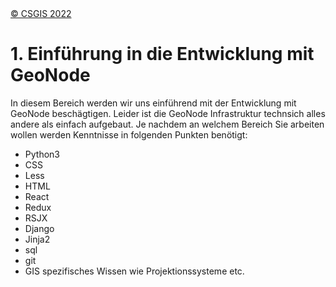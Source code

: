 <!-- the Menu -->
<link rel="stylesheet" media="all" href="../styles.css" />
<div id="logo"><a href="https://csgis.de">© CSGIS 2022</a></div>
<div id="menu"></div>
<div id="jumpMenu"></div>
<script src="../menu.js"></script>
<script src="../jumpmenu.js"></script>
<!-- the Menu -->




# 1. Einführung in die Entwicklung mit GeoNode

In diesem Bereich werden wir uns einführend mit der Entwicklung mit GeoNode beschägtigen.
Leider ist die GeoNode Infrastruktur technsich alles andere als einfach aufgebaut. Je nachdem an welchem Bereich Sie arbeiten wollen werden Kenntnisse in folgenden Punkten benötigt:

- Python3
- CSS
- Less
- HTML
- React
- Redux
- RSJX
- Django
- Jinja2
- sql
- git
- GIS spezifisches Wissen wie Projektionssysteme etc.
  

